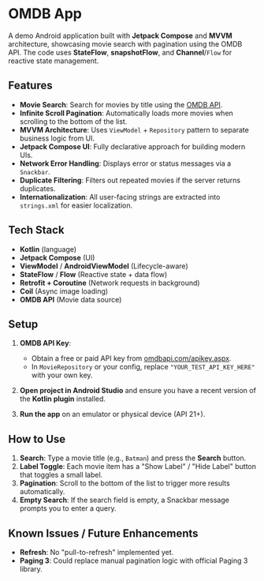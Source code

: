 # OMDB App

A demo Android application built with **Jetpack Compose** and **MVVM** architecture, showcasing movie search with pagination using the OMDB API. The code uses **StateFlow**, **snapshotFlow**, and **Channel**/`Flow` for reactive state management.

## Features

- **Movie Search**: Search for movies by title using the [OMDB API](https://www.omdbapi.com/).
- **Infinite Scroll Pagination**: Automatically loads more movies when scrolling to the bottom of the list.
- **MVVM Architecture**: Uses `ViewModel` + `Repository` pattern to separate business logic from UI.
- **Jetpack Compose UI**: Fully declarative approach for building modern UIs.
- **Network Error Handling**: Displays error or status messages via a `Snackbar`.
- **Duplicate Filtering**: Filters out repeated movies if the server returns duplicates.
- **Internationalization**: All user-facing strings are extracted into `strings.xml` for easier localization.

## Tech Stack

- **Kotlin** (language)
- **Jetpack Compose** (UI)
- **ViewModel** / **AndroidViewModel** (Lifecycle-aware)
- **StateFlow** / **Flow** (Reactive state + data flow)
- **Retrofit + Coroutine** (Network requests in background)
- **Coil** (Async image loading)
- **OMDB API** (Movie data source)

## Setup

1. **OMDB API Key**:  
   - Obtain a free or paid API key from [omdbapi.com/apikey.aspx](http://www.omdbapi.com/apikey.aspx).
   - In `MovieRepository` or your config, replace `"YOUR_TEST_API_KEY_HERE"` with your own key.

2. **Open project in Android Studio** and ensure you have a recent version of the **Kotlin plugin** installed.

3. **Run the app** on an emulator or physical device (API 21+).

## How to Use

1. **Search**: Type a movie title (e.g., `Batman`) and press the **Search** button.
2. **Label Toggle**: Each movie item has a "Show Label" / "Hide Label" button that toggles a small label.
3. **Pagination**: Scroll to the bottom of the list to trigger more results automatically.
4. **Empty Search**: If the search field is empty, a Snackbar message prompts you to enter a query.


## Known Issues / Future Enhancements

- **Refresh**: No "pull-to-refresh" implemented yet.
- **Paging 3**: Could replace manual pagination logic with official Paging 3 library.

